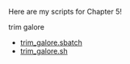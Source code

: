 Here are my scripts for Chapter 5!

trim galore
* [trim_galore.sbatch](https://github.com/biol726314/Biol5263/blob/main/Scripts/Chap5Scripts/trim_galore.sbatch)
* [trim_galore.sh](https://github.com/biol726314/Biol5263/blob/main/Scripts/Chap5Scripts/trim_galore.sh)



